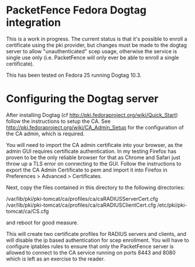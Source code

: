 PacketFence Fedora Dogtag integration
====================================

This is a work in progress.
The current status is that it's possible to enroll a certificate using the pki provider, but changes must be made to the dogtag server to allow "unauthenticated" scep usage, otherwise the service is single use only (i.e. PacketFence will only ever be able to enroll a single certificate).

This has been tested on Fedora 25 running Dogtag 10.3.
    
Configuring the Dogtag server
============================

After installing Dogtag (cf http://pki.fedoraproject.org/wiki/Quick_Start) follow the instructions to setup the CA.
See http://pki.fedoraproject.org/wiki/CA_Admin_Setup for the configuration of the CA admin, which is required.

You will need to import the CA admin certificate into your browser, as the admin GUI requires certificate authentication. In my testing Firefox has proven to be the only reliable browser for that as Chrome and Safari just throw up a TLS error on connecting to the GUI.
Follow the instructions to export the CA Admin Certificate to pem and import it into Firefox in Preferences > Advanced > Certificates.


Next, copy the files contained in this directory to the following directories: 

/var/lib/pki/pki-tomcat/ca/profiles/ca/caRADIUSServerCert.cfg
/var/lib/pki/pki-tomcat/ca/profiles/ca/caRADIUSClientCert.cfg
/etc/pki/pki-tomcat/ca/CS.cfg

and reboot for good measure.

This will create two certificate profiles for RADIUS servers and clients, and will disable the ip based authentication for scep enrollment.
You will have to configure iptables rules to ensure that only the PacketFence server is allowed to connect to the CA service running on ports 8443 and 8080 which is left as an exercise to the reader.
